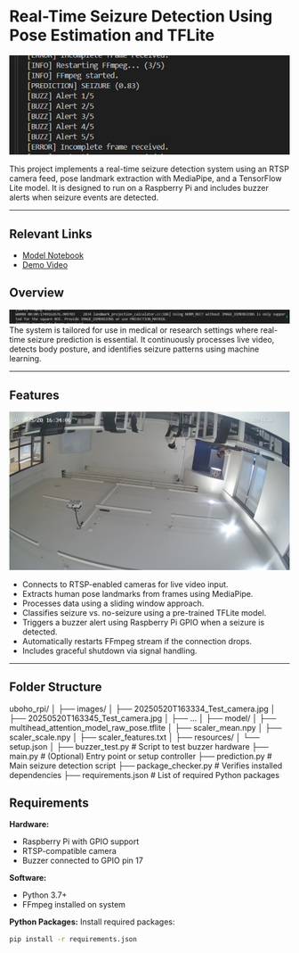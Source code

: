 # Real-Time Seizure Detection Using Pose Estimation and TFLite

![prediction](./images/prediction.png)

This project implements a real-time seizure detection system using an RTSP camera feed, pose landmark extraction with MediaPipe, and a TensorFlow Lite model. It is designed to run on a Raspberry Pi and includes buzzer alerts when seizure events are detected.

---

## Relevant Links
- [Model Notebook](https://colab.research.google.com/drive/1QYHZ_VQo9THJQWKK6x_FUeq7tYCn8fC7?usp=sharing)
- [Demo Video](https://drive.google.com/drive/folders/1u1_SWO-1Wuf-vYJglyCKBCgyUf9wSh-H?usp=sharing)

## Overview

![landmarks](./images/landmark.png)
The system is tailored for use in medical or research settings where real-time seizure prediction is essential. It continuously processes live video, detects body posture, and identifies seizure patterns using machine learning.

---

## Features
![sample image from camera](./images/20250520T163408_Test_camera.jpg)
- Connects to RTSP-enabled cameras for live video input.
- Extracts human pose landmarks from frames using MediaPipe.
- Processes data using a sliding window approach.
- Classifies seizure vs. no-seizure using a pre-trained TFLite model.
- Triggers a buzzer alert using Raspberry Pi GPIO when a seizure is detected.
- Automatically restarts FFmpeg stream if the connection drops.
- Includes graceful shutdown via signal handling.

---

## Folder Structure
uboho_rpi/
│
├── images/
│   ├── 20250520T163334_Test_camera.jpg
│   ├── 20250520T163345_Test_camera.jpg
│   ├── ...
│
├── model/
│   ├── multihead_attention_model_raw_pose.tflite
│   ├── scaler_mean.npy
│   ├── scaler_scale.npy
│   ├── scaler_features.txt
│
├── resources/
│   └── setup.json
│
├── buzzer_test.py         # Script to test buzzer hardware
├── main.py                # (Optional) Entry point or setup controller
├── prediction.py          # Main seizure detection script
├── package_checker.py     # Verifies installed dependencies
├── requirements.json      # List of required Python packages


## Requirements

**Hardware:**
- Raspberry Pi with GPIO support
- RTSP-compatible camera
- Buzzer connected to GPIO pin 17

**Software:**
- Python 3.7+
- FFmpeg installed on system

**Python Packages:**
Install required packages:

```bash
pip install -r requirements.json

```